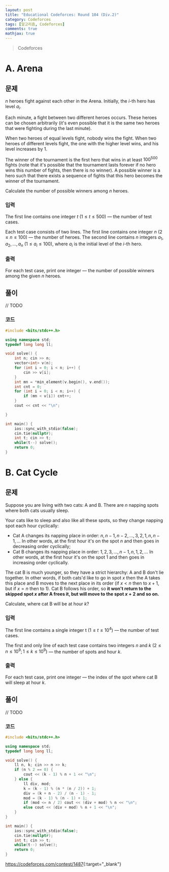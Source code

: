 ```yaml
---
layout: post
title: "Educational Codeforces: Round 104 (Div.2)"
category: Codeforces
tags: [알고리즘, Codeforces]
comments: true
mathjax: true
---
```


> Codeforces

# A. Arena
## 문제
$n$ heroes fight against each other in the Arena. Initially, the $i$-th hero has level $a_i$.

Each minute, a fight between two different heroes occurs. These heroes can be chosen arbitrarily (it's even possible that it is the same two heroes that were fighting during the last minute).

When two heroes of equal levels fight, nobody wins the fight. When two heroes of different levels fight, the one with the higher level wins, and his level increases by $1$.

The winner of the tournament is the first hero that wins in at least $100^{500}$ fights (note that it's possible that the tournament lasts forever if no hero wins this number of fights, then there is no winner). A possible winner is a hero such that there exists a sequence of fights that this hero becomes the winner of the tournament.

Calculate the number of possible winners among $n$ heroes.

### 입력
The first line contains one integer $t$ $(1≤t≤500)$ — the number of test cases.

Each test case consists of two lines. The first line contains one integer $n$ $(2≤n≤100)$ — the number of heroes. The second line contains $n$ integers $a_1,a_2,…,a_n$ $(1≤a_i≤100)$, where $a_i$ is the initial level of the $i$-th hero.

### 출력
For each test case, print one integer — the number of possible winners among the given $n$ heroes.

## 풀이
// TODO

### 코드
```c++
#include <bits/stdc++.h>

using namespace std;
typedef long long ll;

void solve() {
    int n; cin >> n;
    vector<int> v(n);
    for (int i = 0; i < n; i++) {
        cin >> v[i];
    }
    int mn = *min_element(v.begin(), v.end());
    int cnt = 0;
    for (int i = 0; i < n; i++) {
        if (mn < v[i]) cnt++;
    }
    cout << cnt << "\n";

}

int main() {
    ios::sync_with_stdio(false);
    cin.tie(nullptr);
    int t; cin >> t;
    while(t--) solve();
    return 0;
}

```

# B. Cat Cycle
## 문제
Suppose you are living with two cats: A and B. There are $n$ napping spots where both cats usually sleep.

Your cats like to sleep and also like all these spots, so they change napping spot each hour cyclically:

* Cat A changes its napping place in order: $n,n−1,n−2,…,3,2,1,n,n−1,…$ In other words, at the first hour it's on the spot $n$ and then goes in decreasing order cyclically;
* Cat B changes its napping place in order: $1,2,3,…,n−1,n,1,2,…$ In other words, at the first hour it's on the spot 1 and then goes in increasing order cyclically. 

The cat B is much younger, so they have a strict hierarchy: A and B don't lie together. In other words, if both cats'd like to go in spot $x$ then the A takes this place and B moves to the next place in its order (if $x < n$ then to $x+1$, but if $x=n$ then to 1). Cat B follows his order, so **it won't return to the skipped spot $x$ after A frees it, but will move to the spot $x+2$ and so on.**

Calculate, where cat B will be at hour $k$?

### 입력
The first line contains a single integer t $(1≤t≤10^4)$ — the number of test cases.

The first and only line of each test case contains two integers $n$ and $k$ $(2≤n≤10^9; 1≤k≤10^9)$ — the number of spots and hour $k$.

### 출력
For each test case, print one integer — the index of the spot where cat B will sleep at hour $k$.

## 풀이
// TODO

### 코드
```c++
#include <bits/stdc++.h>

using namespace std;
typedef long long ll;

void solve() {
    ll n, k; cin >> n >> k;
    if (n % 2 == 0) {
        cout << (k - 1) % n + 1 << "\n";
    } else {
        ll div, mod;
        k = (k - 1) % (n * (n / 2)) + 1;
        div = (k + n - 2) / (n - 1) - 1;
        mod = (k - 1) % (n - 1) + 1;
        if (mod <= n / 2) cout << (div + mod) % n << "\n";
        else cout << (div + mod) % n + 1 << "\n";
    }
}

int main() {
    ios::sync_with_stdio(false);
    cin.tie(nullptr);
    int t; cin >> t;
    while(t--) solve();
    return 0;
}

```

<https://codeforces.com/contest/1487>{:target="_blank"}
